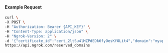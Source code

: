 <!-- Code generated for API Clients. DO NOT EDIT. -->

#### Example Request

```bash
curl \
-X POST \
-H "Authorization: Bearer {API_KEY}" \
-H "Content-Type: application/json" \
-H "Ngrok-Version: 2" \
-d '{"certificate_id":"cert_2ltSu4lMZPdEDk6fyOesKfOLit4","domain":"myapp.mydomain.com","region":"us"}' \
https://api.ngrok.com/reserved_domains
```

